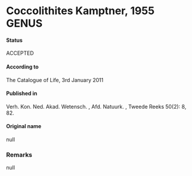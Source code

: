 Coccolithites Kamptner, 1955 GENUS
=======

#### Status
ACCEPTED

#### According to
The Catalogue of Life, 3rd January 2011

#### Published in
Verh. Kon. Ned. Akad. Wetensch. , Afd. Natuurk. , Tweede Reeks 50(2): 8, 82.

#### Original name
null

### Remarks
null